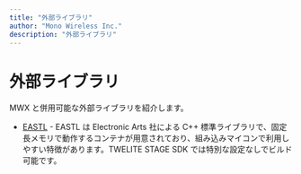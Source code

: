 ```yaml
---
title: "外部ライブラリ"
author: "Mono Wireless Inc."
description: "外部ライブラリ"
---
```


# 外部ライブラリ

MWX と併用可能な外部ライブラリを紹介します。

* [EASTL](EASTL.md) - EASTL は Electronic Arts 社による C++ 標準ライブラリで、固定長メモリで動作するコンテナが用意されており、組み込みマイコンで利用しやすい特徴があります。TWELITE STAGE SDK では特別な設定なしでビルド可能です。
